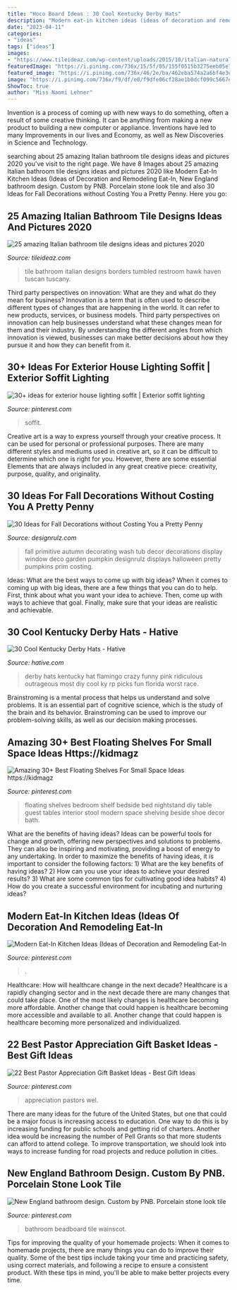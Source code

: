 ```yaml
---
title: "Hoco Board Ideas : 30 Cool Kentucky Derby Hats"
description: "Modern eat-in kitchen ideas (ideas of decoration and remodeling eat-in"
date: "2023-04-11"
categories:
- "ideas"
tags: ["ideas"]
images:
- "https://www.tileideaz.com/wp-content/uploads/2015/10/italian-natural-borders-replacing-board-black-wall-basins-seats-ceramics-mosaics-inserts-sheet-cubicles-restroom-tumbled-build-bathroom-wall-tile-option-for-modern-home.jpg"
featuredImage: "https://i.pinimg.com/736x/15/5f/05/155f0515b3275eeb05e7cc1a4eadbeb9.jpg"
featured_image: "https://i.pinimg.com/736x/46/2e/ba/462eba574a2a6bf4e3eb5b9ad3c188bb.jpg"
image: "https://i.pinimg.com/736x/f9/df/e0/f9dfe06cf28ae1b0dcf099c5667ea263.jpg"
ShowToc: true
author: "Miss Naomi Lehner"
---
```



Invention is a process of coming up with new ways to do something, often a result of some creative thinking. It can be anything from making a new product to building a new computer or appliance. Inventions have led to many Improvements in our lives and Economy, as well as New Discoveries in Science and Technology.

	

		
searching about 25 amazing Italian bathroom tile designs ideas and pictures 2020 you've visit to the right page. We have 8 Images about 25 amazing Italian bathroom tile designs ideas and pictures 2020 like Modern Eat-In Kitchen Ideas (Ideas of Decoration and Remodeling Eat-In, New England bathroom design. Custom by PNB. Porcelain stone look tile and also 30 Ideas for Fall Decorations without Costing You a Pretty Penny. Here you go:
		
    
## 25 Amazing Italian Bathroom Tile Designs Ideas And Pictures 2020

<img loading=lazy src="https://www.tileideaz.com/wp-content/uploads/2015/10/italian-natural-borders-replacing-board-black-wall-basins-seats-ceramics-mosaics-inserts-sheet-cubicles-restroom-tumbled-build-bathroom-wall-tile-option-for-modern-home.jpg" onerror="this.onerror=null;this.src='https://tse2.mm.bing.net/th?id=OIP.16sDjM93-GHos5WcXT1JqgHaLH&amp;pid=15.1';" alt="25 amazing Italian bathroom tile designs ideas and pictures 2020">

_Source: tileideaz.com_

>tile bathroom italian designs borders tumbled restroom hawk haven tuscan tuscany. 

	

Third party perspectives on innovation: What are they and what do they mean for business?
Innovation is a term that is often used to describe different types of changes that are happening in the world. It can refer to new products, services, or business models. Third party perspectives on innovation can help businesses understand what these changes mean for them and their industry. By understanding the different angles from which innovation is viewed, businesses can make better decisions about how they pursue it and how they can benefit from it.

    
## 30+ Ideas For Exterior House Lighting Soffit | Exterior Soffit Lighting

<img loading=lazy src="https://i.pinimg.com/736x/f9/df/e0/f9dfe06cf28ae1b0dcf099c5667ea263.jpg" onerror="this.onerror=null;this.src='https://tse1.mm.bing.net/th?id=OIP.HE3qJ3Plw-8sfhk2xQpjVwAAAA&amp;pid=15.1';" alt="30+ ideas for exterior house lighting soffit | Exterior soffit lighting">

_Source: pinterest.com_

>soffit. 

	

Creative art is a way to express yourself through your creative process. It can be used for personal or professional purposes. There are many different styles and mediums used in creative art, so it can be difficult to determine which one is right for you. However, there are some essential Elements that are always included in any great creative piece: creativity, purpose, quality, and originality.

    
## 30 Ideas For Fall Decorations Without Costing You A Pretty Penny

<img loading=lazy src="http://cdn.designrulz.com/wp-content/uploads/2016/10/fall-decorattion-designrulz-21.jpg" onerror="this.onerror=null;this.src='https://tse3.mm.bing.net/th?id=OIP.bA72hTjZNYmfynKVItoZJAHaJ4&amp;pid=15.1';" alt="30 Ideas for Fall Decorations without Costing You a Pretty Penny">

_Source: designrulz.com_

>fall primitive autumn decorating wash tub decor decorations display window deco garden pumpkin designrulz displays halloween pretty pumpkins prim costing. 

	

Ideas: What are the best ways to come up with big ideas?
When it comes to coming up with big ideas, there are a few things that you can do to help. First, think about what you want your idea to achieve. Then, come up with ways to achieve that goal. Finally, make sure that your ideas are realistic and achievable.

    
## 30 Cool Kentucky Derby Hats - Hative

<img loading=lazy src="https://hative.com/wp-content/uploads/2014/06/kentucky-derby-hats/7-kentucky-derby-hats.jpg" onerror="this.onerror=null;this.src='https://tse4.mm.bing.net/th?id=OIP.IANVJXUthWjuD_UNc3vWfgHaLN&amp;pid=15.1';" alt="30 Cool Kentucky Derby Hats - Hative">

_Source: hative.com_

>derby hats kentucky hat flamingo crazy funny pink ridiculous outrageous most diy cool ky rp picks fun florida worst race. 

	

Brainstroming is a mental process that helps us understand and solve problems. It is an essential part of cognitive science, which is the study of the brain and its behavior. Brainstroming can be used to improve our problem-solving skills, as well as our decision making processes.

    
## Amazing 30+ Best Floating Shelves For Small Space Ideas Https://kidmagz

<img loading=lazy src="https://i.pinimg.com/736x/db/6c/ca/db6ccaa30fc75c397fc82088ab81dbc6.jpg" onerror="this.onerror=null;this.src='https://tse2.mm.bing.net/th?id=OIP.kFtiNvTlypdKhUlxqlzvCQHaLI&amp;pid=15.1';" alt="Amazing 30+ Best Floating Shelves For Small Space Ideas https://kidmagz">

_Source: pinterest.com_

>floating shelves bedroom shelf bedside bed nightstand diy table guest tables interior stool modern space shelving beside shoe decor bath. 

	

What are the benefits of having ideas?
Ideas can be powerful tools for change and growth, offering new perspectives and solutions to problems. They can also be inspiring and motivating, providing a boost of energy to any undertaking. In order to maximize the benefits of having ideas, it is important to consider the following factors: 1) What are the key benefits of having ideas? 2) How can you use your ideas to achieve your desired results? 3) What are some common tips for cultivating good idea habits? 4) How do you create a successful environment for incubating and nurturing ideas?

    
## Modern Eat-In Kitchen Ideas (Ideas Of Decoration And Remodeling Eat-In

<img loading=lazy src="https://i.pinimg.com/736x/85/c4/40/85c4408e57f7825356476f405c3eac14.jpg" onerror="this.onerror=null;this.src='https://tse4.mm.bing.net/th?id=OIP.TgByallkzwIXBiDZSIkoRAHaLG&amp;pid=15.1';" alt="Modern Eat-In Kitchen Ideas (Ideas of Decoration and Remodeling Eat-In">

_Source: pinterest.com_

>. 

	

Healthcare: How will healthcare change in the next decade?
Healthcare is a rapidly changing sector and in the next decade there are many changes that could take place. One of the most likely changes is healthcare becoming more affordable. Another change that could happen is healthcare becoming more accessible and available to all. Another change that could happen is healthcare becoming more personalized and individualized.

    
## 22 Best Pastor Appreciation Gift Basket Ideas - Best Gift Ideas

<img loading=lazy src="https://i.pinimg.com/736x/15/5f/05/155f0515b3275eeb05e7cc1a4eadbeb9.jpg" onerror="this.onerror=null;this.src='https://tse1.mm.bing.net/th?id=OIP.tGFlhYAgPzrBPlbQveMEAgAAAA&amp;pid=15.1';" alt="22 Best Pastor Appreciation Gift Basket Ideas - Best Gift Ideas">

_Source: pinterest.com_

>appreciation pastors wel. 

	

There are many ideas for the future of the United States, but one that could be a major focus is increasing access to education. One way to do this is by increasing funding for public schools and getting rid of charters. Another idea would be increasing the number of Pell Grants so that more students can afford to attend college. To improve transportation, we should look into ways to increase funding for road projects and reduce pollution in cities.

    
## New England Bathroom Design. Custom By PNB. Porcelain Stone Look Tile

<img loading=lazy src="https://i.pinimg.com/736x/46/2e/ba/462eba574a2a6bf4e3eb5b9ad3c188bb.jpg" onerror="this.onerror=null;this.src='https://tse3.mm.bing.net/th?id=OIP.W_o1c4Qzk2XLWC0SQV5Z_QHaLJ&amp;pid=15.1';" alt="New England bathroom design. Custom by PNB. Porcelain stone look tile">

_Source: pinterest.com_

>bathroom beadboard tile wainscot. 

	

Tips for improving the quality of your homemade projects:
When it comes to homemade projects, there are many things you can do to improve their quality. Some of the best tips include taking your time and practicing safety, using correct materials, and following a recipe to ensure a consistent product. With these tips in mind, you'll be able to make better projects every time.

